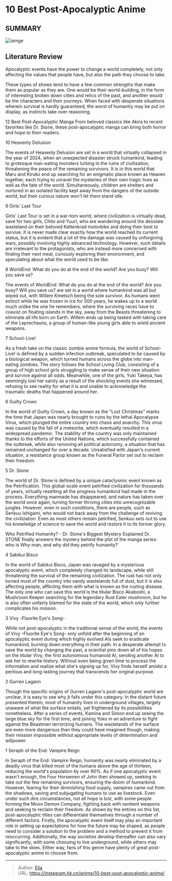 # 10 Best Post-Apocalyptic Anime


## SUMMARY 

![iamge](https://static1.srcdn.com/wordpress/wp-content/uploads/2023/10/best-post-apocalyptic-anime-featured-image.jpg)

## Literature Review

Apocalyptic events have the power to change a world completely, not only affecting the values that people have, but also the path they choose to take.





These types of shows tend to have a few common strengths that make them as popular as they are. One would be their world-building, in the form of interesting broken down cities and relics of the past, and another would be the characters and their journeys. When faced with desperate situations wherein survival is hardly guaranteed, the worst of humanity may be put on display, as instincts take over reasoning.
            
 
 12 Best Post-Apocalyptic Manga 
From beloved classics like Akira to recent favorites like Dr. Stone, these post-apocalyptic manga can bring both horror and hope to their readers.












 








 10  Heavenly Delusion 
        

The events of Heavenly Delusion are set in a world that virtually collapsed in the year of 2024, when an unexpected disaster struck humankind, leading to grotesque man-eating monsters lurking in the ruins of civilization, threatening the peace of the remaining survivors. It is in this world that Maru and Kiruko end up searching for an enigmatic place known as Heaven together, each trying to unravel the mysteries of their own tragic lives as well as the fate of the world. Simultaneously, children are shelters and nurtured in an isolated facility kept away from the dangers of the outside world, but their curious nature won&#39;t let them stand idle.





 9  Girls&#39; Last Tour 
        

Girls&#39; Last Tour is set in a war-torn world, where civilization is virtually dead, save for two girls, Chito and Yuuri, who are wandering around the desolate wasteland on their beloved Kettenkrad motorbike and doing their best to survive. It is never made clear exactly how the world reached its current status, but it is evident that a lot of the damage was caused by unforgiving wars, possibly involving highly advanced technology. However, such details are irrelevant to the protagonists, who are instead more concerned with finding their next meal, curiously exploring their environment, and speculating about what the world used to be like.





 8  WorldEnd: What do you do at the end of the world? Are you busy? Will you save us? 
        

The events of WorldEnd: What do you do at the end of the world? Are you busy? Will you save us? are set in a world where humankind was all but wiped out, with Willem Kmetsch being the sole survivor. As humans went extinct while he was frozen in ice for 500 years, he wakes up to a world much unlike the one he remembers, where the surviving races have to coexist on floating islands in the sky, away from the Beasts threatening to eliminate all life born on Earth. Willem ends up being tasked with taking care of the Leprechauns, a group of human-like young girls able to wield ancient weapons.





 7  School-Live! 
        

As a fresh take on the classic zombie anime formula, the world of School-Live! is defined by a sudden infection outbreak, speculated to be caused by a biological weapon, which turned humans across the globe into man-eating zombies. The story follows the School Living Club, consisting of a group of high school girls struggling to make sense of their new situation and survive against all odds. Meanwhile, one of the girls, Yuki Takeya, has seemingly lost her sanity as a result of the shocking events she witnessed, refusing to see reality for what it is and unable to acknowledge the traumatic deaths that happened around her.





 6  Guilty Crown 
        

In the world of Guilty Crown, a day known as the &#34;Lost Christmas&#34; marks the time that Japan was nearly brought to ruins by the lethal Apocalypse Virus, which plunged the entire country into chaos and anarchy. This virus was caused by the fall of a meteorite, which eventually resulted in a widespread pandemic. The stability of the country was only maintained thanks to the efforts of the United Nations, which successfully contained the outbreak, while also removing all political autonomy, a situation that has remained unchanged for over a decade. Unsatisfied with Japan&#39;s current situation, a resistance group known as the Funeral Parlor set out to reclaim their freedom.





 5  Dr. Stone 
        

The world of Dr. Stone is defined by a unique cataclysmic event known as the Petrification. This global-scale event petrified civilization for thousands of years, virtually resetting all the progress humankind had made in the process. Everything manmade has disappeared, and nature has taken over the world once again, turning former thriving cities into unrecognizable jungles. However, even in such conditions, there are people, such as Senkuu Ishigami, who would not back away from the challenge of reviving the civilization. Even as most others remain petrified, Senkuu sets out to use his knowledge of science to save the world and restore it to its former glory.
            
 
 Who Petrified Humanity? - Dr. Stone&#39;s Biggest Mystery Explained 
Dr. STONE finally answers the mystery behind the plot of the manga series: who is Why-man, and why did they petrify humanity?








 4  Sabikui Bisco 
        

In the world of Sabikui Bisco, Japan was ravaged by a mysterious apocalyptic event, which completely changed its landscape, while still threatening the survival of the remaining civilization. The rust has not only turned most of the country into sandy wastelands full of dust, but it is also affecting people, afflicting them with what is known as the rusting disease. The only one who can save this world is the titular Bisco Akaboshi, a Mushroom Keeper searching for the legendary Rust Eater mushroom, but he is also often unfairly blamed for the state of the world, which only further complicates his mission.





 3  Vivy -Fluorite Eye&#39;s Song- 
        

While not post-apocalyptic in the traditional sense of the world, the events of Vivy -Fluorite Eye&#39;s Song- only unfold after the beginning of an apocalyptic event during which highly evolved AIs seek to eradicate humankind, burning down everything in their path. In a desperate attempt to save the world by changing the past, a scientist pins down all of his hopes on the titular Vivy, the first autonomous humanoid AI, sending another AI to ask her to rewrite history. Without even being given time to process the information and realize what she&#39;s signing up for, Vivy finds herself amidst a perilous and long-lasting journey that transcends her original purpose.





 2  Gurren Lagann 
        

Though the specific origins of Gurren Lagann&#39;s post-apocalyptic world are unclear, it is easy to see why jt falls under this category. In the distant future presented therein, most of humanity lives in underground villages, largely unaware of what the surface entails, yet frightened by its possibilities nonetheless. After a series of events, Kamina and Simon end up seeing the large blue sky for the first time, and joining Yoko in an adventure to fight against the Beastmen terrorizing humans. The wastelands of the surface are even more dangerous than they could have imagined though, making their mission impossible without appropriate levels of determination and willpower.





 1  Seraph of the End: Vampire Reign 
        

In Seraph of the End: Vampire Reign, humanity was nearly eliminated by a deadly virus that killed most of the humans above the age of thirteen, reducing the world&#39;s population by over 90%. As if one apocalyptic event wasn&#39;t enough, the Four Horsemen of John then showed up, seeking to take out the few remaining survivors, ensuring the doom of humankind. However, fearing for their diminishing food supply, vampires came out from the shadows, saving and subjugating humans to use as livestock. Even under such dire circumstances, not all hope is lost, with some people forming the Moon Demon Company, fighting back with sentient weapons and seeking to reclaim their freedom.
As shown by the entries on this list, post-apocalyptic titles can differentiate themselves through a number of different factors. Firstly, the apocalyptic event itself may play an important role in setting up expectations for how the future may be shaped, as people need to consider a solution to the problem and a method to prevent it from reoccurring. Additionally, the way societies develop thereafter can also vary significantly, with some choosing to live underground, while others may take to the skies. Either way, fans of this genre have plenty of great post-apocalyptic anime to choose from.

---

> Author: [Ella](https://instagram.hk.cn/)  
> URL: https://instagram.hk.cn/anime/10-best-post-apocalyptic-anime/  

